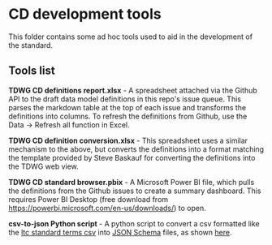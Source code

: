 # CD development tools

This folder contains some ad hoc tools used to aid in the development of the standard.

## Tools list

**TDWG CD definitions report.xlsx** - A spreadsheet attached via the Github API to the draft data model definitions in this repo's issue queue. This parses the markdown table at the top of each issue and transforms the definitions into columns. To refresh the definitions from Github, use the Data -> Refresh all function in Excel.

**TDWG CD definition conversion.xlsx** - This spreadsheet uses a similar mechanism to the above, but converts the definitions into a format matching the template provided by Steve Baskauf for converting the definitions into the TDWG web view.

**TDWG CD standard browser.pbix** - A Microsoft Power BI file, which pulls the definitions from the Github issues to create a summary dashboard. This requires Power BI Desktop (free download from https://powerbi.microsoft.com/en-us/downloads/) to open.

**csv-to-json Python script** - A python script to convert a csv formatted like the [ltc standard terms csv](standard/terms) into [JSON Schema](https://json-schema.org/) files, as shown [here](../standard/json-schema).